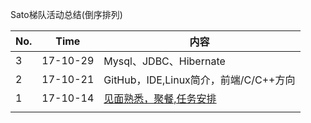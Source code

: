 Sato梯队活动总结(倒序排列)

| No.  | Time     | 内容                                       |
| :--- | -------- | ---------------------------------------- |
| 3    | 17-10-29 | Mysql、JDBC、Hibernate                     |
| 2    | 17-10-21 | GitHub，IDE,Linux简介，前端/C/C++方向            |
| 1    | 17-10-14 | [见面熟悉，聚餐,任务安排](https://github.com/satoteam/share/blob/master/活动安排/No1-见面会以及安排.md) |
|      |          |                                          |




